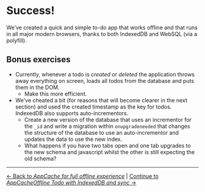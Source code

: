 # Success!

We’ve created a quick and simple to-do app that works offline and that runs in all major modern browsers, thanks to both IndexedDB and WebSQL (via a polyfill).

## Bonus exercises

- Currently, whenever a todo is *created* or *deleted* the application throws away everything on screen, loads all todos from the database and puts them in the DOM.
  - Make this more efficient.
- We've cheated a bit (for reasons that will become clearer in the next section) and used the created timestamp as the key for todos.  IndexedDB also supports auto-incrementors.
  - Create a new version of the database that uses an incrementor for the `_id` and write a migration within `onupgradeneeded` that changes the structure of the database to use an auto-incrementor and updates the data to use the new index.
  - What happens if you have two tabs open and one tab upgrades to the new schema and javascript whilst the other is still expecting the old schema?

---

[← Back to *AppCache for full offline experience*](../08-rendering-todos) | [Continue to *AppCacheOffline Todo with IndexedDB and sync* →](../../04-offline-todo-with-sync)
